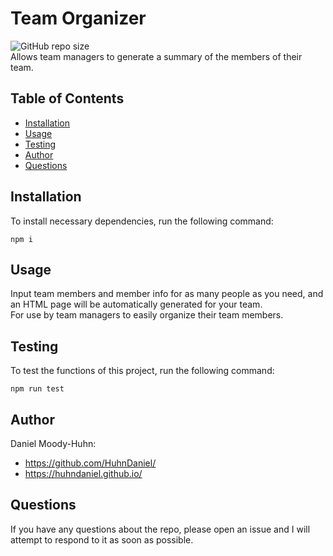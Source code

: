 # Team Organizer
![GitHub repo size](https://img.shields.io/github/repo-size/HuhnDaniel/employee-summary)  
Allows team managers to generate a summary of the members of their team.
## Table of Contents
- [Installation](#installation)
- [Usage](#usage)
- [Testing](#testing)
- [Author](#author)
- [Questions](#questions)
## Installation
To install necessary dependencies, run the following command:
```
npm i
```
## Usage
Input team members and member info for as many people as you need, and an HTML page will be automatically generated for your team.  
For use by team managers to easily organize their team members.
## Testing
To test the functions of this project, run the following command:
```
npm run test
```
## Author
Daniel Moody-Huhn:
- https://github.com/HuhnDaniel/
- https://huhndaniel.github.io/
## Questions
If you have any questions about the repo, please open an issue and I will attempt to respond to it as soon as possible.
